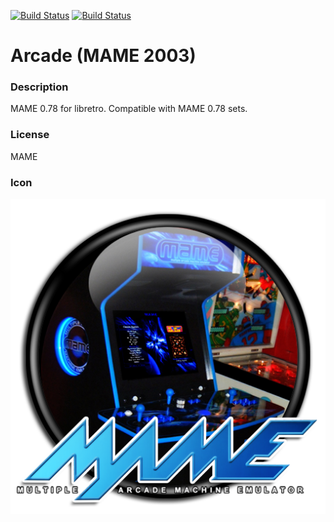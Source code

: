 [![Build Status](https://travis-ci.org/kodi-game/game.libretro.mame2003.svg?branch=master)](https://travis-ci.org/kodi-game/game.libretro.mame2003)
[![Build Status](https://ci.appveyor.com/api/projects/status/github/kodi-game/game.libretro.mame2003?svg=true)](https://ci.appveyor.com/project/kodi-game/game-libretro-mame2003)

# Arcade (MAME 2003)

### Description
MAME 0.78 for libretro. Compatible with MAME 0.78 sets.

### License
MAME

### Icon

![Icon](game.libretro.mame2003/resources/icon.png)


